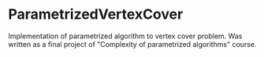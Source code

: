 # ParametrizedVertexCover
Implementation of parametrized algorithm to vertex cover problem.
Was written as a final project of "Complexity of parametrized algorithms" course.

